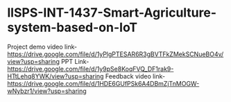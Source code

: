 # llSPS-INT-1437-Smart-Agriculture-system-based-on-IoT

Project demo video link-https://drive.google.com/file/d/1yPlgPTESAR6R3gBVTFkZMekSCNueBO4v/view?usp=sharing
PPT Link-https://drive.google.com/file/d/1y9pSe8KoqFVQ_DF1rak9-HTtLehq8YWK/view?usp=sharing
Feedback video link-https://drive.google.com/file/d/1HDE6GUfPSk6A4DBmZjTnMOGW-wNybzr1/view?usp=sharing
